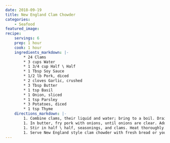 ```yaml
---
date: 2018-09-19
title: New England Clam Chowder
categories:
    - Seafood
featured_image: 
recipe:
    servings: 6
    prep: 1 hour
    cook: 1 hour
    ingredients_markdown: |-
        * 24 Clams
        * 3 cups Water
        * 1 3/4 cup Half \ Half
        * 1 Tbsp Soy Sauce
        * 1/2 lb Pork, diced
        * 2 cloves Garlic, crushed
        * 3 Tbsp Butter
        * 1 tsp Basil
        * 1 Onion, sliced
        * 1 tsp Parsley
        * 3 Potatoes, diced
        * 1 tsp Thyme
    directions_markdown: |-
        1. Combine clams, their liquid and water; bring to a boil. Drain clams, reserving liquid. Remove clams from shells; chop meat; set aside.
        1. In butter, fry pork with onions, until onions are clear. Add potatoes and liquid from clams; simmer 20 minutes.
        1. Stir in half \ half, seasonings, and clams. Heat thoroughly.
        1. Serve New England style clam chowder with fresh bread or your favorite soup crackers. Makes 6 bowls.
---
```

